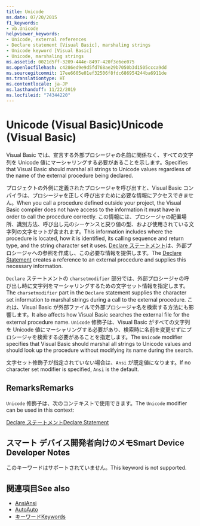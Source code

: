 ```yaml
---
title: Unicode
ms.date: 07/20/2015
f1_keywords:
- vb.Unicode
helpviewer_keywords:
- Unicode, external references
- Declare statement [Visual Basic], marshaling strings
- Unicode keyword [Visual Basic]
- Unicode, marshaling strings
ms.assetid: 0021d5ff-3209-444e-8497-420f3e6ee075
ms.openlocfilehash: c4286ed9e9d5fd768ae29b7050b3d1505ccca9dd
ms.sourcegitcommit: 17ee6605e01ef32506f8fdc686954244ba6911de
ms.translationtype: HT
ms.contentlocale: ja-JP
ms.lasthandoff: 11/22/2019
ms.locfileid: "74344220"
---
```

# <a name="unicode-visual-basic"></a><span data-ttu-id="5de4a-102">Unicode (Visual Basic)</span><span class="sxs-lookup"><span data-stu-id="5de4a-102">Unicode (Visual Basic)</span></span>
<span data-ttu-id="5de4a-103">Visual Basic では、宣言する外部プロシージャの名前に関係なく、すべての文字列を Unicode 値にマーシャリングする必要があることを示します。</span><span class="sxs-lookup"><span data-stu-id="5de4a-103">Specifies that Visual Basic should marshal all strings to Unicode values regardless of the name of the external procedure being declared.</span></span>  
  
 <span data-ttu-id="5de4a-104">プロジェクトの外側に定義されたプロシージャを呼び出すと、Visual Basic コンパイラは、プロシージャを正しく呼び出すために必要な情報にアクセスできません。</span><span class="sxs-lookup"><span data-stu-id="5de4a-104">When you call a procedure defined outside your project, the Visual Basic compiler does not have access to the information it must have in order to call the procedure correctly.</span></span> <span data-ttu-id="5de4a-105">この情報には、プロシージャの配置場所、識別方法、呼び出し元のシーケンスと戻り値の型、および使用されている文字列の文字セットが含まれます。</span><span class="sxs-lookup"><span data-stu-id="5de4a-105">This information includes where the procedure is located, how it is identified, its calling sequence and return type, and the string character set it uses.</span></span> <span data-ttu-id="5de4a-106">[Declare ステートメント](../../../visual-basic/language-reference/statements/declare-statement.md)は、外部プロシージャへの参照を作成し、この必要な情報を提供します。</span><span class="sxs-lookup"><span data-stu-id="5de4a-106">The [Declare Statement](../../../visual-basic/language-reference/statements/declare-statement.md) creates a reference to an external procedure and supplies this necessary information.</span></span>  
  
 <span data-ttu-id="5de4a-107">`Declare` ステートメントの `charsetmodifier` 部分では、外部プロシージャの呼び出し時に文字列をマーシャリングするための文字セット情報を指定します。</span><span class="sxs-lookup"><span data-stu-id="5de4a-107">The `charsetmodifier` part in the `Declare` statement supplies the character set information to marshal strings during a call to the external procedure.</span></span> <span data-ttu-id="5de4a-108">これは、Visual Basic が外部ファイルで外部プロシージャ名を検索する方法にも影響します。</span><span class="sxs-lookup"><span data-stu-id="5de4a-108">It also affects how Visual Basic searches the external file for the external procedure name.</span></span> <span data-ttu-id="5de4a-109">`Unicode` 修飾子は、Visual Basic がすべての文字列を Unicode 値にマーシャリングする必要があり、検索時に名前を変更せずにプロシージャを検索する必要があることを指定します。</span><span class="sxs-lookup"><span data-stu-id="5de4a-109">The `Unicode` modifier specifies that Visual Basic should marshal all strings to Unicode values and should look up the procedure without modifying its name during the search.</span></span>  
  
 <span data-ttu-id="5de4a-110">文字セット修飾子が指定されていない場合は、`Ansi` が既定値になります。</span><span class="sxs-lookup"><span data-stu-id="5de4a-110">If no character set modifier is specified, `Ansi` is the default.</span></span>  
  
## <a name="remarks"></a><span data-ttu-id="5de4a-111">Remarks</span><span class="sxs-lookup"><span data-stu-id="5de4a-111">Remarks</span></span>  
 <span data-ttu-id="5de4a-112">`Unicode` 修飾子は、次のコンテキストで使用できます。</span><span class="sxs-lookup"><span data-stu-id="5de4a-112">The `Unicode` modifier can be used in this context:</span></span>  
  
 [<span data-ttu-id="5de4a-113">Declare ステートメント</span><span class="sxs-lookup"><span data-stu-id="5de4a-113">Declare Statement</span></span>](../../../visual-basic/language-reference/statements/declare-statement.md)  
  
## <a name="smart-device-developer-notes"></a><span data-ttu-id="5de4a-114">スマート デバイス開発者向けのメモ</span><span class="sxs-lookup"><span data-stu-id="5de4a-114">Smart Device Developer Notes</span></span>  
 <span data-ttu-id="5de4a-115">このキーワードはサポートされていません。</span><span class="sxs-lookup"><span data-stu-id="5de4a-115">This keyword is not supported.</span></span>  
  
## <a name="see-also"></a><span data-ttu-id="5de4a-116">関連項目</span><span class="sxs-lookup"><span data-stu-id="5de4a-116">See also</span></span>

- [<span data-ttu-id="5de4a-117">Ansi</span><span class="sxs-lookup"><span data-stu-id="5de4a-117">Ansi</span></span>](../../../visual-basic/language-reference/modifiers/ansi.md)
- [<span data-ttu-id="5de4a-118">Auto</span><span class="sxs-lookup"><span data-stu-id="5de4a-118">Auto</span></span>](../../../visual-basic/language-reference/modifiers/auto.md)
- [<span data-ttu-id="5de4a-119">キーワード</span><span class="sxs-lookup"><span data-stu-id="5de4a-119">Keywords</span></span>](../../../visual-basic/language-reference/keywords/index.md)
